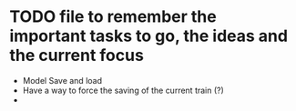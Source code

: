 # TODO file to remember the important tasks to go, the ideas and the current focus

- Model Save and load 
- Have a way to force the saving of the current train (?)
- 
